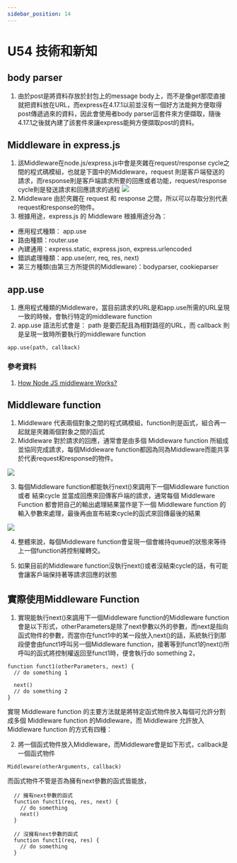 ```yaml
---
sidebar_position: 14
---
```



# U54 技術和新知



## body parser
1. 由於post是將資料存放於封包上的message body上，而不是像get那麼直接就把資料放在URL，而express在4.17.1以前並沒有一個好方法能夠方便取得post傳遞過來的資料，因此會使用者body parser這套件來方便擷取，隨後4.17.1之後就內建了該套件來讓express能夠方便擷取post的資料。



## Middleware in express.js
1. 該Middleware在node.js/express.js中會是夾雜在request/response cycle之間的程式碼模組，也就是下圖中的Middleware，request 則是客戶端發送的請求，而response則是客戶端請求所要的回應或者功能，request/response cycle則是發送請求和回應請求的過程
![](https://res.cloudinary.com/dqfxgtyoi/image/upload/v1636120588/blog/middleware/req_res_middleware_ml8hxi.png)
2. Middleware 由於夾雜在 request 和 response 之間，所以可以存取分別代表request和response的物件。
3. 根據用途，express.js 的 Middleware 根據用途分為：
 - 應用程式種類： app.use
 - 路由種類：router.use
 - 內建通用：express.static, express.json, express.urlencoded
 - 錯誤處理種類：app.use(err, req, res, next)
 - 第三方種類(由第三方所提供的Middleware)：bodyparser, cookieparser

## app.use
1. 應用程式種類的Middleware，當目前請求的URL是和app.use所需的URL呈現一致的時候，會執行特定的middleware function
2. app.use 語法形式會是： path 是要匹配且為相對路徑的URL，而 callback 則是呈現一致時所要執行的middleware function
```
app.use(path, callback)
```






### 參考資料
1. [How Node JS middleware Works?](https://selvaganesh93.medium.com/how-node-js-middleware-works-d8e02a936113)

## Middleware function
1. Middleware 代表兩個對象之間的程式碼模組，function則是函式，組合再一起就是夾雜兩個對象之間的函式
2. Middleware 對於請求的回應，通常會是由多個 Middleware function 所組成並協同完成請求，每個Middleware function都因為同為Middleware而能共享於代表request和response的物件。

![](https://res.cloudinary.com/dqfxgtyoi/image/upload/v1636123665/blog/middleware/multipleMiddlewareFunction_eyk4ub.png)

3. 每個Middleware function都能執行next()來調用下一個Middleware function 或者 結束cycle 並當成回應來回傳客戶端的請求，通常每個 Middleware Function 都會把自己的輸出處理結果當作是下一個 Middleware function 的輸入參數來處理，最後再由宣布結束cycle的函式來回傳最後的結果

![](https://res.cloudinary.com/dqfxgtyoi/image/upload/v1636124064/blog/middleware/twoCasesMiddlewareFunctions_okwbxj.png)

4. 整體來說，每個Middleware function會呈現一個會維持queue的狀態來等待上一個function將控制權轉交。

5. 如果目前的Middleware function沒執行next()或者沒結束cycle的話，有可能會讓客戶端保持著等請求回應的狀態

## 實際使用Middleware Function
1. 實現能執行next()來調用下一個Middleware function的Middleware function會是以下形式，otherParameters是除了next參數以外的參數，而next是指向函式物件的參數，而當你在funct1中的某一段放入next()的話，系統執行到那段便會由funct1呼叫另一個Middleware function，接著等到funct1的next()所呼叫的函式將控制權返回至funct1時，便會執行do something 2，

```
function funct1(otherParameters, next) {
  // do something 1

  next()
  // do something 2
}
```



實現 Middleware function 的主要方法就是將特定函式物件放入每個可允許分割成多個 Middleware function 的Middleware，而 Middleware 允許放入 Middleware function 的方式有四種：

2. 將一個函式物件放入Middleware，而Middleware會是如下形式，callback是一個函式物件
```
Middleware(otherArguments, callback)
```
而函式物件不管是否為擁有next參數的函式皆能放，

```
  // 擁有next參數的函式
  function funct1(req, res, next) {
    // do something
    next()
  }

  // 沒擁有next參數的函式
  function funct1(req, res) {
    // do something
  }
```

